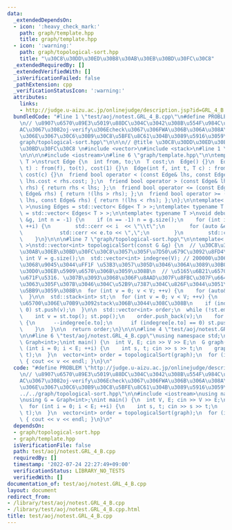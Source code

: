 ```yaml
---
data:
  _extendedDependsOn:
  - icon: ':heavy_check_mark:'
    path: graph/template.hpp
    title: graph/template.hpp
  - icon: ':warning:'
    path: graph/topological-sort.hpp
    title: "\u30C8\u30DD\u30ED\u30B8\u30AB\u30EB\u30BD\u30FC\u30C8"
  _extendedRequiredBy: []
  _extendedVerifiedWith: []
  _isVerificationFailed: false
  _pathExtension: cpp
  _verificationStatusIcon: ':warning:'
  attributes:
    links:
    - http://judge.u-aizu.ac.jp/onlinejudge/description.jsp?id=GRL_4_B
  bundledCode: "#line 1 \"test/aoj/notest.GRL_4_B.cpp\"\n#define PROBLEM \"http://judge.u-aizu.ac.jp/onlinejudge/description.jsp?id=GRL_4_B\"\
    \n// \u8907\u6570\u89E3\u5019\u88DC\u304C\u3042\u308B\u554F\u984C\u3067\u3001\
    AC\u3067\u3082oj-verify\u306Echeck\u3067\u306FWA\u306B\u306A\u308A\u3046\u308B\
    \u306E\u3067\u30C6\u30B9\u30C8\u5BFE\u8C61\u304B\u3089\u5916\u3059\n#line 1 \"\
    graph/topological-sort.hpp\"\n\n\n// @title \u30C8\u30DD\u30ED\u30B8\u30AB\u30EB\
    \u30BD\u30FC\u30C8 \n#include <vector>\n#include <stack>\n#line 1 \"graph/template.hpp\"\
    \n\n\n\n#include <iostream>\n#line 6 \"graph/template.hpp\"\n\ntemplate< typename\
    \ T >\nstruct Edge {\n  int from, to;\n  T cost;\n  Edge() {}\n  Edge(int f, int\
    \ t) : from(f), to(t), cost(1) {}\n  Edge(int f, int t, T c) : from(f), to(t),\
    \ cost(c) {}\n  friend bool operator < (const Edge& lhs, const Edge& rhs) { return\
    \ lhs.cost < rhs.cost; };\n  friend bool operator > (const Edge& lhs, const Edge&\
    \ rhs) { return rhs < lhs; };\n  friend bool operator <= (const Edge& lhs, const\
    \ Edge& rhs) { return !(lhs > rhs); };\n  friend bool operator >= (const Edge&\
    \ lhs, const Edge& rhs) { return !(lhs < rhs); };\n};\n\ntemplate< typename T\
    \ >\nusing Edges = std::vector< Edge< T > >;\ntemplate< typename T >\nusing Graph\
    \ = std::vector< Edges< T > >;\n\ntemplate< typename T >\nvoid debug(Graph<T>\
    \ &g, int n = -1) {\n    if (n == -1) n = g.size();\n    for (int i = 0; i < n;\
    \ ++i) {\n        std::cerr << i  << \"\\t\";\n        for (auto &e: g[i]) {\n\
    \            std::cerr << e.to << \",\";\n        }\n        std::cerr << std::endl;\n\
    \    }\n}\n\n\n#line 7 \"graph/topological-sort.hpp\"\n\ntemplate< typename G\
    \ >\nstd::vector<int> topologicalSort(const G &g) {\n  // \u30C8\u30DD\u30ED\u30B8\
    \u30AB\u30EB\u30BD\u30FC\u30C8\u3057\u305F\u7D50\u679C\u3092\u8FD4\u3059\n  const\
    \ int V = g.size();\n  std::vector<int> indegree(V); // 200000\u3068\u304B\u3060\
    \u3068\u9045\u3044\uFF1F \u53B3\u3057\u305D\u3046\u306A\u3089\u30B0\u30ED\u30FC\
    \u30D0\u30EB\u5909\u6570\u306B\u3059\u308B\n  // \u5165\u6B21\u6570\u306E\u521D\
    \u671F\u5316. \u307B\u3093\u3068\u306F\u8AAD\u307F\u8FBC\u307F\u6642\u306B\u3084\
    \u3063\u305F\u307B\u3046\u304C\u52B9\u7387\u304C\u826F\u3044\u3051\u3069\u8A31\
    \u5BB9\u3059\u308B\n  for (int v = 0; v < V; ++v) {\n    for (auto& e: g[v]) ++indegree[e.to];\n\
    \  }\n\n  std::stack<int> st;\n  for (int v = 0; v < V; ++v) {\n    // \u5165\u6B21\
    \u65700\u306E\u70B9\u3092stack\u306B\u3044\u308C\u308B\n    if (indegree[v] ==\
    \ 0) st.push(v);\n  }\n\n  std::vector<int> order;\n  while (!st.empty()) {\n\
    \    int v = st.top(); st.pop();\n    order.push_back(v);\n    for (auto& e: g[v])\
    \ {\n      --indegree[e.to];\n      if (indegree[e.to] == 0) st.push(e.to);\n\
    \    }\n  }\n\n  return order;\n}\n\n\n#line 4 \"test/aoj/notest.GRL_4_B.cpp\"\
    \n\n#line 6 \"test/aoj/notest.GRL_4_B.cpp\"\nusing namespace std;\n\nusing G =\
    \ Graph<int>;\nint main() {\n  int V, E; cin >> V >> E;\n  G graph(V);\n  for\
    \ (int i = 0; i < E; ++i) {\n    int s, t; cin >> s >> t;\n    graph[s].emplace_back(s,\
    \ t);\n  }\n  vector<int> order = topologicalSort(graph);\n  for (int v: order)\
    \ { cout << v << endl; }\n}\n"
  code: "#define PROBLEM \"http://judge.u-aizu.ac.jp/onlinejudge/description.jsp?id=GRL_4_B\"\
    \n// \u8907\u6570\u89E3\u5019\u88DC\u304C\u3042\u308B\u554F\u984C\u3067\u3001\
    AC\u3067\u3082oj-verify\u306Echeck\u3067\u306FWA\u306B\u306A\u308A\u3046\u308B\
    \u306E\u3067\u30C6\u30B9\u30C8\u5BFE\u8C61\u304B\u3089\u5916\u3059\n#include \"\
    ../../graph/topological-sort.hpp\"\n\n#include <iostream>\nusing namespace std;\n\
    \nusing G = Graph<int>;\nint main() {\n  int V, E; cin >> V >> E;\n  G graph(V);\n\
    \  for (int i = 0; i < E; ++i) {\n    int s, t; cin >> s >> t;\n    graph[s].emplace_back(s,\
    \ t);\n  }\n  vector<int> order = topologicalSort(graph);\n  for (int v: order)\
    \ { cout << v << endl; }\n}\n"
  dependsOn:
  - graph/topological-sort.hpp
  - graph/template.hpp
  isVerificationFile: false
  path: test/aoj/notest.GRL_4_B.cpp
  requiredBy: []
  timestamp: '2022-07-24 22:27:49+09:00'
  verificationStatus: LIBRARY_NO_TESTS
  verifiedWith: []
documentation_of: test/aoj/notest.GRL_4_B.cpp
layout: document
redirect_from:
- /library/test/aoj/notest.GRL_4_B.cpp
- /library/test/aoj/notest.GRL_4_B.cpp.html
title: test/aoj/notest.GRL_4_B.cpp
---
```


